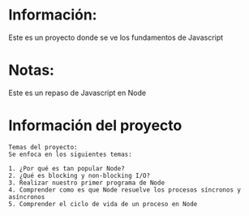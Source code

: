 # Información:

Este es un proyecto donde se ve los fundamentos de Javascript

# Notas: 
Este es un repaso de Javascript en Node


# Información del proyecto
```
Temas del proyecto:
Se enfoca en los siguientes temas:

1. ¿Por qué es tan popular Node?
2. ¿Qué es blocking y non-blocking I/O?
3. Realizar nuestro primer programa de Node
4. Comprender como es que Node resuelve los procesos síncronos y asíncronos
5. Comprender el ciclo de vida de un proceso en Node
```
